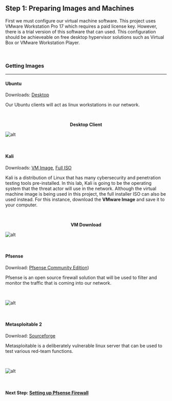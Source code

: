 ## Step 1: Preparing Images and Machines

First we must configure our virtual machine software. This project uses VMware Workstation Pro 17 which requires a paid license key. However, there is a trial version of this software that can used. This configuration should be achieveable on free desktop hypervisor solutions such as Virtual Box or VMware Workstation Player.

<br>

### Getting Images
---

#### Ubuntu

Downloads: [Desktop](https://ubuntu.com/download/desktop)

Our Ubuntu clients will act as linux workstations in our network. 

<br>

**<p align="center">Desktop Client</p>**
![alt](https://i.imgur.com/9ajMNLD.png)

<br>

#### Kali

Downloads: [VM Image](https://www.kali.org/get-kali/#kali-virtual-machines), [Full ISO](https://www.kali.org/get-kali/#kali-installer-images)

Kali is a distribution of Linux that has many cybersecurity and penetration testing tools pre-installed. In this lab, Kali is going to be the operating system that the threat actor will use in the network. Although the virtual machine image is being used in this project, the full installer ISO can also be used instead. For this instance, download the **VMware Image** and save it to your computer.

<br>

**<p align="center">VM Download</p>**

![alt](https://i.imgur.com/bqNVdfu.png)

<br>

#### Pfsense

Download: [Pfsense Community Edition](https://www.pfsense.org/download/))

Pfsense is an open source firewall solution that will be used to filter and monitor the traffic that is coming into our network. 

<br>

![alt](https://i.imgur.com/Cj9aGY5.png)

<br>

#### Metasploitable 2

Download: [Sourceforge](https://sourceforge.net/projects/metasploitable/)

Metasploitable is a deliberately vulnerable linux server that can be used to test various red-team functions.

<br>

![alt](https://i.imgur.com/9gSQztD.png)

<br>

#### **Next Step: [Setting up Pfsense Firewall](Step2.md)**





